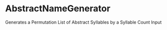 # AbstractNameGenerator
 Generates a Permutation List of Abstract Syllables by a Syllable Count Input 
